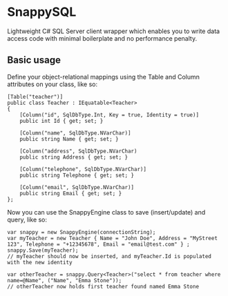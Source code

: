 # SnappySQL
Lightweight C# SQL Server client wrapper which enables you to write data access code with minimal boilerplate and no performance penalty.

## Basic usage
Define your object-relational mappings using the Table and Column attributes on your class, like so:

    [Table("teacher")]
    public class Teacher : IEquatable<Teacher>
    {
        [Column("id", SqlDbType.Int, Key = true, Identity = true)]
        public int Id { get; set; }

        [Column("name", SqlDbType.NVarChar)]
        public string Name { get; set; }

        [Column("address", SqlDbType.NVarChar)
        public string Address { get; set; }

        [Column("telephone", SqlDbType.NVarChar)]
        public string Telephone { get; set; }

        [Column("email", SqlDbType.NVarChar)]
        public string Email { get; set; }
    };
    
Now you can use the SnappyEngine class to save (insert/update) and query, like so:

    var snappy = new SnappyEngine(connectionString);
    var myTeacher = new Teacher { Name = "John Doe", Address = "MyStreet 123", Telephone = "+12345678", Email = "email@test.com" } ;
    snappy.Save(myTeacher);
    // myTeacher should now be inserted, and myTeacher.Id is populated with the new identity

    var otherTeacher = snappy.Query<Teacher>("select * from teacher where name=@Name", ("Name", "Emma Stone"));
    // otherTeacher now holds first teacher found named Emma Stone
